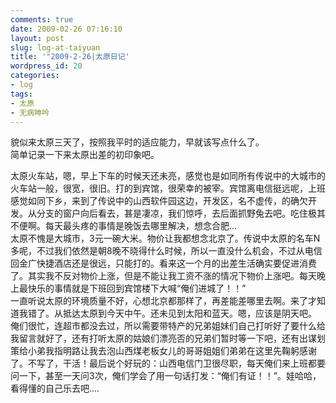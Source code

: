 ```yaml
---
comments: true
date: 2009-02-26 07:16:10
layout: post
slug: log-at-taiyuan
title: '"2009-2-26|太原日记'
wordpress_id: 20
categories:
- log
tags:
- 太原
- 无病呻吟
---
```


貌似来太原三天了，按照我平时的适应能力，早就该写点什么了。   
简单记录一下来太原出差的初印象吧。   
  
太原火车站，嗯，早上下车的时候天还未亮，感觉也是如同所有传说中的大城市的火车站一般，很宽，很旧。打的到宾馆，很荣幸的被宰。宾馆离电信挺远呢，上班感觉如同下乡，来到了传说中的山西软件园这边，开发区，名不虚传，的确欠开发。从分支的窗户向后看去，甚是凄凉，我们惊呼，去后面抓野兔去吧。吃住极其不便啊。每天最头疼的事情是晚饭去哪里解决，想念合肥...   
太原不愧是大城市，3元一碗大米。物价让我都想念北京了。传说中太原的名车N多呢，不过我们依然是朝8晚不晓得什么时候，所以一直没什么机会，不过从电信回金广快捷酒店还是很远，只能打的。看来这一个月的出差生活确实要促进消费了。其实我不反对物价上涨，但是不能让我工资不涨的情况下物价上涨吧。每天晚上最快乐的事情就是下班回到宾馆楼下大喊“俺们进城了！！”   
一直听说太原的环境质量不好，心想北京都那样了，再差能差哪里去啊。来了才知道我错了。从抵达太原到今天中午。还未见到太阳和蓝天。嗯，应该是阴天吧。   
俺们很忙，连超市都没去过，所以需要带特产的兄弟姐妹们自己打听好了要什么给我留言就好了，还有打听太原的姑娘们漂亮否的兄弟们暂时等一下吧，还有出谋划策给小弟我指明路让我去泡山西煤老板女儿的哥哥姐姐们弟弟在这里先鞠躬感谢了。不写了，干活！最后说个好玩的：山西电信门卫很尽职，每天俺们来上班都要问一下，甚至一天问3次，俺们学会了用一句话打发：“俺们有证！！”。娃哈哈，看得懂的自己乐去吧....
